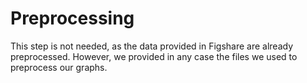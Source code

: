 # Preprocessing
This step is not needed, as the data provided in Figshare are already preprocessed.
However, we provided in any case the files we used to preprocess our graphs.

